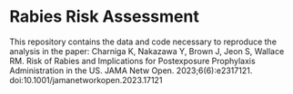 # Rabies Risk Assessment 

This repository contains the data and code necessary to reproduce the analysis in the paper: Charniga K, Nakazawa Y, Brown J, Jeon S, Wallace RM. Risk of Rabies and Implications for Postexposure Prophylaxis Administration in the US. JAMA Netw Open. 2023;6(6):e2317121. doi:10.1001/jamanetworkopen.2023.17121



